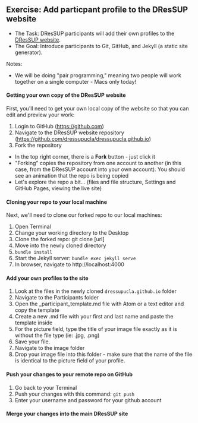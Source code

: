 ## Exercise: Add particpant profile to the DResSUP website

* The Task: DResSUP participants will add their own profiles to the [DResSUP website](http://dressup.library.ucla.edu/participants/). 
* The Goal: Introduce participants to Git, GitHub, and Jekyll (a static site generator).

Notes:
* We will be doing "pair programming," meaning two people will work together on a single computer - Macs only today!

#### Getting your own copy of the DResSUP website

First, you'll need to get your own local copy of the website so that you can edit and preview your work:

1. Login to GitHub (https://github.com) 
2. Navigate to the DResSUP website repository (https://github.com/dressupucla/dressupucla.github.io)
3. Fork the repository
  * In the top right corner, there is a **Fork** button - just click it
  * "Forking" copies the repository from one account to another (in this case, from the DResSUP account into your own account). You should see an animation that the repo is being copied
  * Let's explore the repo a bit... (files and file structure, Settings and GitHub Pages, viewing the live site)
  
#### Cloning your repo to your local machine

Next, we'll need to clone our forked repo to our local machines:

1. Open Terminal
2. Change your working directory to the Desktop
3. Clone the forked repo: git clone [url]
4. Move into the newly cloned directory
5. `bundle install`
6. Start the Jekyll server: `bundle exec jekyll serve`
7. In browser, navigate to http://localhost:4000

#### Add your own profiles to the site

1. Look at the files in the newly cloned `dressupucla.github.io` folder
2. Navigate to the Participants folder
3. Open the _participant_template.md file with Atom or a text editor and copy the template
4. Create a new .md file with your first and last name and paste the template inside
5. For the picture field, type the title of your image file exactly as it is without the file type (ie: .jpg, .png)
6. Save your file.
6. Navigate to the image folder
7. Drop your image file into this folder - make sure that the name of the file is identical to the picture field of your profile.

#### Push your changes to your remote repo on GitHub
1. Go back to your Terminal
2. Push your changes with this command: `git push`
3. Enter your username and password for your github account

#### Merge your changes into the main DResSUP site

